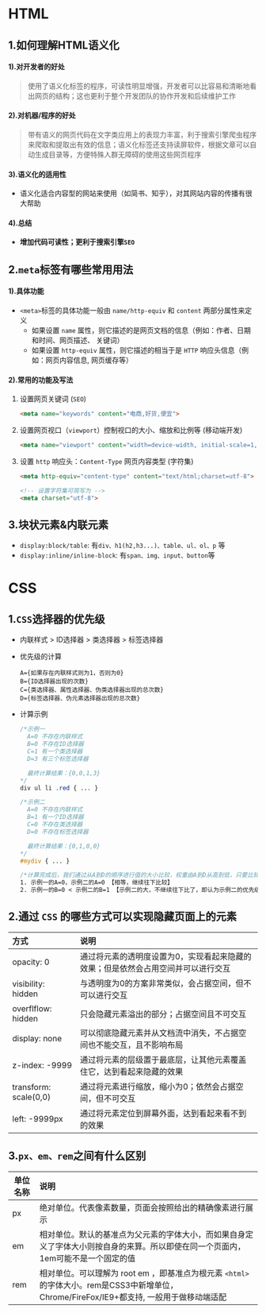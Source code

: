 # HTML

## 1.如何理解HTML语义化

#### 1).**对开发者的好处**

> 使⽤了语义化标签的程序，可读性明显增强，开发者可以比容易和清晰地看出⽹⻚的结构；这也更利于整个开发团队的协作开发和后续维护工作

#### 2).对机器/程序的好处

> 带有语义的网页代码在⽂字类应用上的表现⼒丰富，利于搜索引擎爬⾍程序来爬取和提取出有效的信息；语义化标签还⽀持读屏软件，根据⽂章可以⾃动⽣成⽬录等，方便特殊人群无障碍的使用这些网页程序

#### 3).语义化的适用性

- 语义化适合内容型的网站来使用（如简书、知乎），对其⽹站内容的传播有很⼤帮助

#### 4).总结

- **增加代码可读性；更利于搜索引擎`SEO`**

## 2.`meta`标签有哪些常用用法

#### 1).具体功能

- `<meta>`标签的具体功能一般由 `name/http-equiv` 和 `content` 两部分属性来定义
  - 如果设置 `name` 属性，则它描述的是网页文档的信息（例如：作者、⽇期和时间、⽹⻚描述、 关键词）
  - 如果设置 `http-equiv` 属性，则它描述的相当于是 `HTTP` 响应头信息（例如：网页内容信息, 网页缓存等）

#### 2).常用的功能及写法

1. 设置网页关键词 (`SEO`)

   ```html
   <meta name="keywords" content="电商,好货,便宜">
   ```

2. 设置网页视口（`viewport`）控制视⼝的⼤⼩、缩放和⽐例等 (移动端开发) 

   ```html
   <meta name="viewport" content="width=device-width, initial-scale=1, maximum-scale=1">
   ```

3. 设置 `http` 响应头：`Content-Type` 网页内容类型 (字符集)

   ```html
   <meta http-equiv="content-type" content="text/html;charset=utf-8">
   
   <!-- 设置字符集可简写为 -->
   <meta charset="utf-8">
   ```

## 3.块状元素&内联元素

- `display:block/table`: 有`div、h1(h2,h3...)、table、ul、ol、p` 等
- `display:inline/inline-block`: 有`span、img、input、button`等

# CSS

## 1.`CSS`选择器的优先级

- 内联样式 > ID选择器 > 类选择器 > 标签选择器

- 优先级的计算

  ```
  A={如果存在内联样式则为1，否则为0}
  B={ID选择器出现的次数}
  C={类选择器、属性选择器、伪类选择器出现的总次数}
  D={标签选择器、伪元素选择器出现的总次数}
  ```

- 计算示例

  ```css
  /*示例一
  	A=0 不存在内联样式
    B=0 不存在ID选择器
    C=1 有一个类选择器
    D=3 有三个标签选择器
  
  	最终计算结果：{0,0,1,3}
  */
  div ul li .red { ... }
  
  /*示例二
    A=0 不存在内联样式
    B=1 有一个ID选择器
    C=0 不存在类选择器
    D=0 不存在标签选择器
  
  	最终计算结果：{0,1,0,0}
  */
  #mydiv { ... }
  
  /*计算完成后，我们通过从A到D的顺序进行值的大小比较，权重由A到D从高到低，只要比较出最大值即可。例如上面的两个样式*/
  1. 示例一的A=0，示例二的A=0 【相等，继续往下比较】
  2. 示例一的B=0 < 示例二的B=1 【示例二的大，不继续往下比了，即认为示例二的优先级更高】
  ```

## 2.通过 `CSS` 的哪些方式可以实现隐藏页面上的元素

| 方式                  | 说明                                                         |
| :-------------------- | :----------------------------------------------------------- |
| opacity: 0            | 通过将元素的透明度设置为0，实现看起来隐藏的效果；但是依然会占用空间并可以进行交互 |
| visibility: hidden    | 与透明度为0的方案非常类似，会占据空间，但不可以进行交互      |
| overflflow: hidden    | 只会隐藏元素溢出的部分；占据空间且不可交互                   |
| display: none         | 可以彻底隐藏元素并从文档流中消失，不占据空间也不能交互，且不影响布局 |
| z-index: -9999        | 通过将元素的层级置于最底层，让其他元素覆盖住它，达到看起来隐藏的效果 |
| transform: scale(0,0) | 通过将元素进行缩放，缩小为0；依然会占据空间，但不可交互      |
| left: -9999px         | 通过将元素定位到屏幕外面，达到看起来看不到的效果             |

## 3.`px、em、rem`之间有什么区别

| 单位名称 | 说明                                                         |
| -------- | :----------------------------------------------------------- |
| px       | 绝对单位。代表像素数量，页面会按照给出的精确像素进行展示     |
| em       | 相对单位。默认的基准点为父元素的字体大小，而如果自身定义了字体大小则按自身的来算。所以即使在同一个页面内，1em可能不是一个固定的值 |
| rem      | 相对单位。可以理解为 root em ，即基准点为根元素 `<html>` 的字体大小。rem是CSS3中新增单位，Chrome/FireFox/IE9+都支持, 一般用于做移动端适配 |

